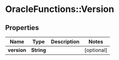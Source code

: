 # OracleFunctions::Version

## Properties
Name | Type | Description | Notes
------------ | ------------- | ------------- | -------------
**version** | **String** |  | [optional] 


